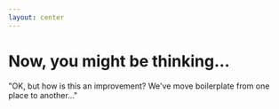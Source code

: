 ```yaml
---
layout: center
---
```


# Now, you might be thinking...

"OK, but how is this an improvement? We've move boilerplate from one place to another..."
